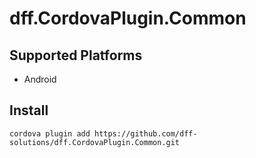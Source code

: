 # dff.CordovaPlugin.Common
## Supported Platforms
  * Android
  
## Install

    cordova plugin add https://github.com/dff-solutions/dff.CordovaPlugin.Common.git
